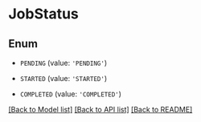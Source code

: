 # JobStatus


## Enum

* `PENDING` (value: `'PENDING'`)

* `STARTED` (value: `'STARTED'`)

* `COMPLETED` (value: `'COMPLETED'`)

[[Back to Model list]](../README.md#documentation-for-models) [[Back to API list]](../README.md#documentation-for-api-endpoints) [[Back to README]](../README.md)


